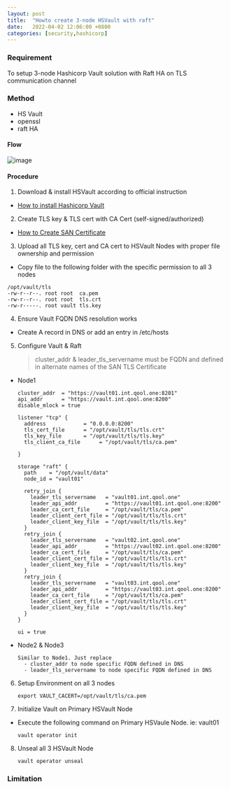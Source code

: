 ```yaml
---
layout: post
title:  "Howto create 3-node HSVault with raft"
date:   2022-04-02 12:06:00 +0800
categories: [security,hashicorp]
---
```

### Requirement
To setup 3-node Hashicorp Vault solution with Raft HA on TLS communication channel

### Method
- HS Vault
- openssl
- raft HA

#### Flow
![image](https://user-images.githubusercontent.com/64636576/147900978-015802a0-073b-47d2-9e92-108ba212b922.png)


#### Procedure
1) Download & install HSVault according to official instruction
  - [How to install Hashicorp Vault](https://learn.hashicorp.com/tutorials/vault/getting-started-install)

2) Create TLS key & TLS cert with CA Cert (self-signed/authorized)
  - [How to Create SAN Certificate](https://github.com/qoolqool/howto/blob/main/HSVault/san-cert.md)

3) Upload all TLS key, cert and CA cert to HSVault Nodes with proper file ownership and permission
  - Copy file to the following folder with the specific permission to all 3 nodes
  ```
  /opt/vault/tls
  -rw-r--r--. root root  ca.pem
  -rw-r--r--. root root  tls.crt
  -rw-r-----. root vault tls.key
  ```

4) Ensure Vault FQDN DNS resolution works
  - Create A record in DNS or add an entry in /etc/hosts

5) Configure Vault & Raft
   > cluster_addr & leader_tls_servername must be FQDN and defined in alternate names of the SAN TLS Certificate

  - Node1
    ```
    cluster_addr  = "https://vault01.int.qool.one:8201"
    api_addr      = "https://vault.int.qool.one:8200"
    disable_mlock = true

    listener "tcp" {
      address            = "0.0.0.0:8200"
      tls_cert_file      = "/opt/vault/tls/tls.crt"
      tls_key_file       = "/opt/vault/tls/tls.key"
      tls_client_ca_file      = "/opt/vault/tls/ca.pem"

    }

    storage "raft" {
      path    = "/opt/vault/data"
      node_id = "vault01"

      retry_join {
        leader_tls_servername   = "vault01.int.qool.one"
        leader_api_addr         = "https://vault01.int.qool.one:8200"
        leader_ca_cert_file     = "/opt/vault/tls/ca.pem"
        leader_client_cert_file = "/opt/vault/tls/tls.crt"
        leader_client_key_file  = "/opt/vault/tls/tls.key"
      }
      retry_join {
        leader_tls_servername   = "vault02.int.qool.one"
        leader_api_addr         = "https://vault02.int.qool.one:8200"
        leader_ca_cert_file     = "/opt/vault/tls/ca.pem"
        leader_client_cert_file = "/opt/vault/tls/tls.crt"
        leader_client_key_file  = "/opt/vault/tls/tls.key"
      }
      retry_join {
        leader_tls_servername   = "vault03.int.qool.one"
        leader_api_addr         = "https://vault03.int.qool.one:8200"
        leader_ca_cert_file     = "/opt/vault/tls/ca.pem"
        leader_client_cert_file = "/opt/vault/tls/tls.crt"
        leader_client_key_file  = "/opt/vault/tls/tls.key"
      }
    }

    ui = true
    ```
  - Node2 & Node3

    ```
    Similar to Node1. Just replace
      - cluster_addr to node specific FQDN defined in DNS
      - leader_tls_servername to node specific FQDN defined in DNS
    ```

6) Setup Environment on all 3 nodes

   ```
   export VAULT_CACERT=/opt/vault/tls/ca.pem
   ```

7) Initialize Vault on Primary HSVault Node
  - Execute the following command on Primary HSVaule Node. ie: vault01

    ```
    vault operator init
    ```

8) Unseal all 3 HSVault Node

   ```
   vault operator unseal
   ```

### Limitation
